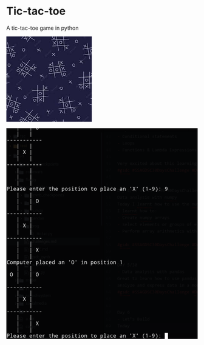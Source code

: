 # Tic-tac-toe
A tic-tac-toe game in python


![A screenshot of how the game looks like](/pics/in2.jpeg)

![A screenshot of how the game looks like](/pics/in.png)
